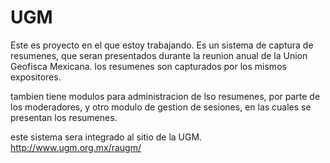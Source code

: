 UGM
===

Este es proyecto en el que estoy trabajando. Es un sistema de captura de resumenes, que seran presentados durante la reunion
anual de la Union Geofisca Mexicana. los resumenes son capturados por los mismos expositores.
 
tambien tiene modulos para administracion de lso resumenes, por parte de los moderadores, y otro modulo de gestion de 
sesiones, en las cuales se presentan los resumenes.

este sistema sera integrado al sitio de la UGM. http://www.ugm.org.mx/raugm/
